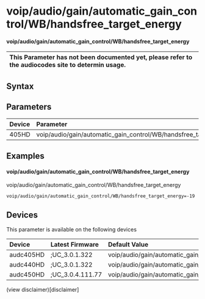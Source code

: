 ﻿---
description: voip/audio/gain/automatic_gain_control/WB/handsfree_target_energy
search: false
---

# voip/audio/gain/automatic_gain_control/WB/handsfree_target_energy

#### voip/audio/gain/automatic_gain_control/WB/handsfree_target_energy


| This Parameter has not been documented yet, please refer to the audiocodes site to determin usage.  | 
| :--- |

## Syntax

## Parameters
|Device|Parameter|value|Description|
|:---|:---|:---|:---|
| 405HD | voip/audio/gain/automatic_gain_control/WB/handsfree_target_energy |  |  |

## Examples
#### voip/audio/gain/automatic_gain_control/WB/handsfree_target_energy

voip/audio/gain/automatic_gain_control/WB/handsfree_target_energy

```
voip/audio/gain/automatic_gain_control/WB/handsfree_target_energy=-19
```

## Devices
This parameter is available on the following devices

| Device | Latest Firmware | Default Value |
|:---|:---|:---|
| audc405HD | ;UC_3.0.1.322 | voip/audio/gain/automatic_gain_control/WB/handsfree_target_energy=-19 
| audc440HD | ;UC_3.0.1.322 | voip/audio/gain/automatic_gain_control/WB/handsfree_target_energy=-19 
| audc450HD | ;UC_3.0.4.111.77 | voip/audio/gain/automatic_gain_control/WB/handsfree_target_energy=-19 

(view disclaimer)[disclaimer]
